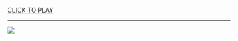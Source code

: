 
<a href="https://premium76.site?title=reds_game_today&ref=13M">CLICK TO PLAY</a></h3>
<hr>

<a href="https://premium76.site?title=reds_game_today&ref=13M"><img src="https://clearcache.store/games.png"></a>


